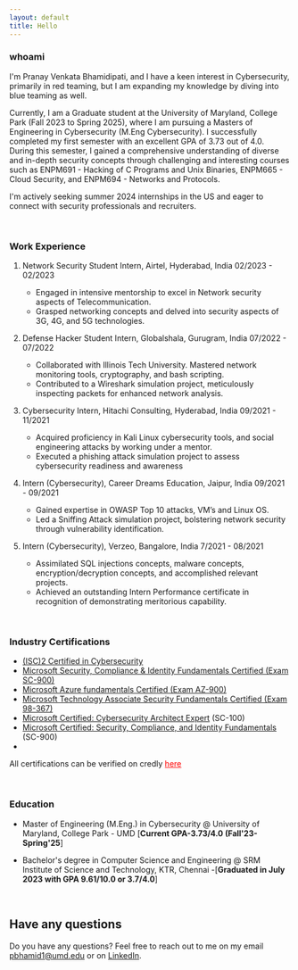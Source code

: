 ```yaml
---
layout: default
title: Hello
---
```



### whoami

I'm Pranay Venkata Bhamidipati, and I have a keen interest in Cybersecurity, primarily in red teaming, but I am expanding my knowledge by diving into blue teaming as well.

Currently, I am a Graduate student at the University of Maryland, College Park (Fall 2023 to Spring 2025), where I am pursuing a Masters of Engineering in Cybersecurity (M.Eng Cybersecurity). I successfully completed my first semester with an excellent GPA of 3.73 out of 4.0. During this semester, I gained a comprehensive understanding of diverse and in-depth security concepts through challenging and interesting courses such as ENPM691 - Hacking of C Programs and Unix Binaries, ENPM665 - Cloud Security, and ENPM694 - Networks and Protocols.

I'm actively seeking summer 2024 internships in the US and eager to connect with security professionals and recruiters.

<!--
<I post blogs <a href="/blog" style="color:red;" rel="noopener">here</a>  and my  Linkedin -> <a href="#" class="fa fa-linkedin" href = "https://www.linkedin.com/in/rach1tarora/" target="_blank" rel="noopener" ></a> &nbsp; 

 Add icon library 
<link rel="stylesheet" href="https://cdnjs.cloudflare.com/ajax/libs/font-awesome/4.7.0/css/font-awesome.min.css">

-->


<br>

### Work Experience


1. Network Security Student Intern, Airtel, Hyderabad, India 02/2023 - 02/2023
	* Engaged in intensive mentorship to excel in Network security aspects of Telecommunication.
	* Grasped networking concepts and delved into security aspects of 3G, 4G, and 5G technologies.

2. Defense Hacker Student Intern, Globalshala, Gurugram, India 07/2022 - 07/2022
	* Collaborated with Illinois Tech University. Mastered network monitoring tools, cryptography, and bash scripting.
	* Contributed to a Wireshark simulation project, meticulously inspecting packets for enhanced network analysis.

3. Cybersecurity Intern, Hitachi Consulting, Hyderabad, India 09/2021 - 11/2021
	* Acquired proficiency in Kali Linux cybersecurity tools, and social engineering attacks by working under a mentor.
	* Executed a phishing attack simulation project to assess cybersecurity readiness and awareness

4. Intern (Cybersecurity), Career Dreams Education, Jaipur, India 09/2021 - 09/2021
	* Gained expertise in OWASP Top 10 attacks, VM’s and Linux OS.
	* Led a Sniffing Attack simulation project, bolstering network security through vulnerability identification.

5. Intern (Cybersecurity), Verzeo, Bangalore, India 7/2021 - 08/2021
	* Assimilated SQL injections concepts, malware concepts, encryption/decryption concepts, and accomplished relevant projects.
	* Achieved an outstanding Intern Performance certificate in recognition of demonstrating meritorious capability.

<br>



### Industry Certifications


- [(ISC)2 Certified in Cybersecurity](https://www.credly.com/badges/438557a4-698f-472a-ad9f-e75e5b00e14a)
- [Microsoft Security, Compliance & Identity Fundamentals Certified (Exam SC-900)](https://www.credly.com/badges/79ddb0c0-8169-47cb-b014-fb51afe7e646)
- [Microsoft Azure fundamentals Certified (Exam AZ-900)](hhttps://www.credly.com/badges/13fe171b-848f-47af-8133-5d6ed4ad2730)
- [Microsoft Technology Associate Security Fundamentals Certified (Exam 98-367)](https://www.credly.com/badges/a26f7d16-bf80-4d6f-956a-5b461fbb5aae)
- [Microsoft Certified: Cybersecurity Architect Expert](https://www.credly.com/badges/fcfbfadf-81a1-490a-85c0-73ed7d2cebb5) (SC-100)
- [Microsoft Certified: Security, Compliance, and Identity Fundamentals](https://www.credly.com/badges/5b111be7-2ec8-441b-b77a-dbc61460dc7c) (SC-900)
- 
All certifications can be verified on credly <a href="https://www.credly.com/users/pranay-bhamidipati/badges" style="color:red;" rel="noopener">here</a>


<br>

### Education

* Master of Engineering (M.Eng.) in Cybersecurity @ University of Maryland, College Park - UMD [**Current GPA-3.73/4.0 (Fall'23-Spring'25**]

* Bachelor's degree in Computer Science and Engineering @ SRM Institute of Science and Technology, KTR, Chennai -[**Graduated in July 2023 with GPA 9.61/10.0 or 3.7/4.0**]

<br>

## Have any questions
Do you have any questions? Feel free to reach out to me on my email <a href = "mailto:pbhamid1@umd.edu" target="_blank" rel="noopener"> pbhamid1@umd.edu </a> or on [LinkedIn](https://www.linkedin.com/in/pranay-bhamidipati-048b67210/).

<br>